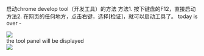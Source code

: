 
启动chrome develop tool（开发工具）的方法
方法1. 按下键盘的F12，直接启动
方法2. 在网页的任何地方，点击右键，选择[检证]，就可以启动工具了。
today is over *-*


![](https://github.com/pactera-testing-wangyuzheng/study-google-chrome-develop-tool/blob/master/allimages/google_develop_tool001.jpg)<br>
the tool panel will be displayed <br>
![](https://github.com/pactera-testing-wangyuzheng/study-google-chrome-develop-tool/blob/master/allimages/google_develop_tool002.jpg)

